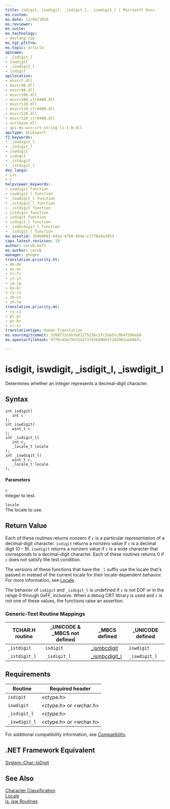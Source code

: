 ```yaml
---
title: isdigit, iswdigit, _isdigit_l, _iswdigit_l | Microsoft Docs
ms.custom: 
ms.date: 11/04/2016
ms.reviewer: 
ms.suite: 
ms.technology:
- devlang-cpp
ms.tgt_pltfrm: 
ms.topic: article
apiname:
- _isdigit_l
- iswdigit
- _iswdigit_l
- isdigit
apilocation:
- msvcrt.dll
- msvcr80.dll
- msvcr90.dll
- msvcr100.dll
- msvcr100_clr0400.dll
- msvcr110.dll
- msvcr110_clr0400.dll
- msvcr120.dll
- msvcr120_clr0400.dll
- ucrtbase.dll
- api-ms-win-crt-string-l1-1-0.dll
apitype: DLLExport
f1_keywords:
- _iswdigit_l
- _isdigit_l
- iswdigit
- isdigit
- _istdigit
- _istdigit_l
dev_langs:
- C++
- C
helpviewer_keywords:
- iswdigit function
- iswdigit_l function
- _iswdigit_l function
- _istdigit_l function
- _istdigit function
- istdigit function
- isdigit function
- isdigit_l function
- _ismbcdigit_l function
- _isdigit_l function
ms.assetid: 350b0093-843a-47b0-954e-c1776e8a3853
caps.latest.revision: 19
author: corob-msft
ms.author: corob
manager: ghogen
translation.priority.ht:
- de-de
- es-es
- fr-fr
- it-it
- ja-jp
- ko-kr
- ru-ru
- zh-cn
- zh-tw
translation.priority.mt:
- cs-cz
- pl-pl
- pt-br
- tr-tr
translationtype: Human Translation
ms.sourcegitcommit: 3168772cbb7e8127523bc2fc2da5cc9b4f59beb8
ms.openlocfilehash: 97f0c45e79d324273765689061f282962aeb0bfc

---
```

# isdigit, iswdigit, _isdigit_l, _iswdigit_l
Determines whether an integer represents a decimal-digit character.  
  
## Syntax  
  
```  
int isdigit(   
   int c   
);  
int iswdigit(   
   wint_t c   
);  
int _isdigit_l(   
   int c,  
   _locale_t locale  
);  
int _iswdigit_l(   
   wint_t c,  
   _locale_t locale  
);  
```  
  
#### Parameters  
 `c`  
 Integer to test.  
  
 `locale`  
 The locale to use.  
  
## Return Value  
 Each of these routines returns nonzero if `c` is a particular representation of a decimal-digit character. `isdigit` returns a nonzero value if `c` is a decimal digit (0 – 9). `iswdigit` returns a nonzero value if `c` is a wide character that corresponds to a decimal-digit character. Each of these routines returns 0 if `c` does not satisfy the test condition.  
  
 The versions of these functions that have the `_l` suffix use the locale that's passed in instead of the current locale for their locale-dependent behavior. For more information, see [Locale](../../c-runtime-library/locale.md).  
  
 The behavior of `isdigit` and `_isdigit_l` is undefined if `c` is not EOF or in the range 0 through 0xFF, inclusive. When a debug CRT library is used and `c` is not one of these values, the functions raise an assertion.  
  
### Generic-Text Routine Mappings  
  
|TCHAR.H routine|_UNICODE & _MBCS not defined|_MBCS defined|_UNICODE defined|  
|---------------------|------------------------------------|--------------------|-----------------------|  
|`_istdigit`|`isdigit`|[_ismbcdigit](../../c-runtime-library/reference/ismbcalnum-functions.md)|`iswdigit`|  
|`_istdigit_l`|`_isdigit_l`|[_ismbcdigit_l](../../c-runtime-library/reference/ismbcalnum-functions.md)|`_iswdigit_l`|  
  
## Requirements  
  
|Routine|Required header|  
|-------------|---------------------|  
|`isdigit`|\<ctype.h>|  
|`iswdigit`|\<ctype.h> or \<wchar.h>|  
|`_isdigit_l`|\<ctype.h>|  
|`_iswdigit_l`|\<ctype.h> or \<wchar.h>|  
  
 For additional compatibility information, see [Compatibility](../../c-runtime-library/compatibility.md).  
  
## .NET Framework Equivalent  
 [System::Char::IsDigit](https://msdn.microsoft.com/en-us/library/system.char.isdigit.aspx)  
  
## See Also  
 [Character Classification](../../c-runtime-library/character-classification.md)   
 [Locale](../../c-runtime-library/locale.md)   
 [is, isw Routines](../../c-runtime-library/is-isw-routines.md)


<!--HONumber=Jan17_HO1-->


